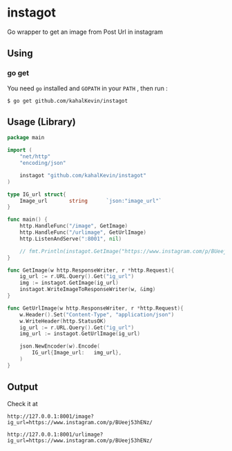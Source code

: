 # instagot
Go wrapper to get an image from Post Url in instagram

## Using
### go get
You need `go` installed and `GOPATH` in your `PATH` , then run :
```shell
$ go get github.com/kahalKevin/instagot
```

## Usage (Library)
```go
package main

import (
	"net/http"
	"encoding/json"

	instagot "github.com/kahalKevin/instagot"
)

type IG_url struct{
	Image_url 		string  	`json:"image_url"`
}

func main() {
	http.HandleFunc("/image", GetImage)
	http.HandleFunc("/urlimage", GetUrlImage)	
	http.ListenAndServe(":8001", nil)

	// fmt.Println(instagot.GetImage("https://www.instagram.com/p/BUeej53hENz/"))
}

func GetImage(w http.ResponseWriter, r *http.Request){
	ig_url := r.URL.Query().Get("ig_url")
	img := instagot.GetImage(ig_url)
	instagot.WriteImageToResponseWriter(w, &img)
}

func GetUrlImage(w http.ResponseWriter, r *http.Request){
	w.Header().Set("Content-Type", "application/json")
	w.WriteHeader(http.StatusOK)
	ig_url := r.URL.Query().Get("ig_url")
	img_url := instagot.GetUrlImage(ig_url)

	json.NewEncoder(w).Encode(
		IG_url{Image_url: 	img_url},
	)
}
```

## Output
Check it at
```console
http://127.0.0.1:8001/image?ig_url=https://www.instagram.com/p/BUeej53hENz/

```

```console
http://127.0.0.1:8001/urlimage?ig_url=https://www.instagram.com/p/BUeej53hENz/

```
